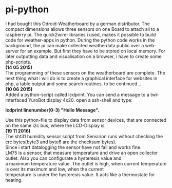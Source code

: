 # pi-python
I had bought this Odroid-Weatherboard by a german distributor. The compact dimensions allows three sensors on one Board to attach all to a raspberry pi. The quick2wire-libraries i used, makes it possible to build code for weather-apps in python. During the python code works in the background, the pi can make collected weatherdata public over a web-server for an example. But first they have to be stored on local memory. For later outputting data and visualisation on a browser, i have to create some php-scripts.<br>
<b>(14 05 2015)</b><br>
The programming of these sensors on the weatherboard are complete. The next thing what i will do is to create a graphical interface for websites in php, a table output and some search routines.
to be continued...<br>
<b>(10 06 2015)</b><br>
Added a python-script called lcdprint. You can send a message to a twi-interfaced YuroBot display 4x20.
open a ssh-shell and type: <font><b><p style="font-color:red">lcdprint linenumber(0-3) "Hello Message".</p></b></font> Use this python-file to display data from
sensor devices, that are connected on the same i2c bus, where the LCD-Display is.<br>
<b>(19 11 2016)</b><br>
The sht31 humidity sensor script from Sensirion runs without checking the crc bytes(byte3 and byte6 are the checksum bytes).<br> Since i start datalogging the sensor have not fail and works fine.<br>
LM75 is a sensor, that measure temperature and drive an open collector outlet. Also you can configurate a hysteresis value and<br> a maximum temperature value. The outlet is high, when current temperature is over its maximum and low, when the current<br> temperature is under the hysteresis value. It acts like a thermostate for heating.
